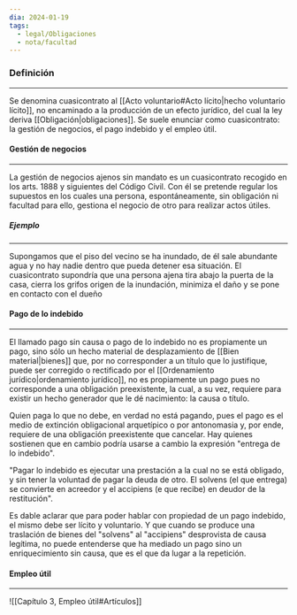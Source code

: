 ```yaml
---
dia: 2024-01-19
tags:
  - legal/Obligaciones
  - nota/facultad
---
```

### Definición
---
Se denomina cuasicontrato al [[Acto voluntario#Acto lícito|hecho voluntario lícito]], no encaminado a la producción de un efecto jurídico, del cual la ley deriva [[Obligación|obligaciones]]. Se suele enunciar como cuasicontrato: la gestión de negocios, el pago indebido y el empleo útil.

#### Gestión de negocios
---
La gestión de negocios ajenos sin mandato es un cuasicontrato recogido en los arts. 1888 y siguientes del Código Civil. Con él se pretende regular los supuestos en los cuales una persona, espontáneamente, sin obligación ni facultad para ello, gestiona el negocio de otro para realizar actos útiles. 

##### Ejemplo
---
Supongamos que el piso del vecino se ha inundado, de él sale abundante agua y no hay nadie dentro que pueda detener esa situación. El cuasicontrato supondría que una persona ajena tira abajo la puerta de la casa, cierra los grifos origen de la inundación, minimiza el daño y se pone en contacto con el dueño

#### Pago de lo indebido
---
El llamado pago sin causa o pago de lo indebido no es propiamente un pago, sino sólo un hecho material de desplazamiento de [[Bien material|bienes]] que, por no corresponder a un título que lo justifique, puede ser corregido o rectificado por el [[Ordenamiento jurídico|ordenamiento jurídico]], no es propiamente un pago pues no corresponde a una obligación preexistente, la cual, a su vez, requiere para existir un hecho generador que le dé nacimiento: la causa o título. 

Quien paga lo que no debe, en verdad no está pagando, pues el pago es el medio de extinción obligacional arquetípico o por antonomasia y, por ende, requiere de una obligación preexistente que cancelar. Hay quienes sostienen que en cambio podría usarse a cambio la expresión "entrega de lo indebido". 

"Pagar lo indebido es ejecutar una prestación a la cual no se está obligado, y sin tener la voluntad de pagar la deuda de otro. El solvens (el que entrega) se convierte en acreedor y el accipiens (e que recibe) en deudor de la restitución". 

Es dable aclarar que para poder hablar con propiedad de un pago indebido, el mismo debe ser lícito y voluntario. Y que cuando se produce una traslación de bienes del "solvens" al "accipiens" desprovista de causa legítima, no puede entenderse que ha mediado un pago sino un enriquecimiento sin causa, que es el que da lugar a la repetición.

#### Empleo útil
---
![[Capítulo 3, Empleo útil#Artículos]]